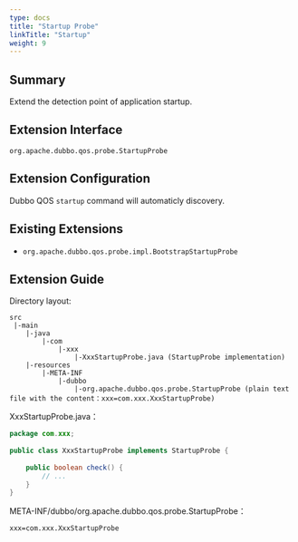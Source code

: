 ```yaml
---
type: docs
title: "Startup Probe"
linkTitle: "Startup"
weight: 9
---
```


## Summary


Extend the detection point of application startup.
## Extension Interface


`org.apache.dubbo.qos.probe.StartupProbe`


## Extension Configuration


Dubbo QOS `startup` command will automaticly discovery.


## Existing Extensions


- `org.apache.dubbo.qos.probe.impl.BootstrapStartupProbe`



## Extension Guide


Directory layout:


```
src
 |-main
    |-java
        |-com
            |-xxx
                |-XxxStartupProbe.java (StartupProbe implementation)
    |-resources
        |-META-INF
            |-dubbo
                |-org.apache.dubbo.qos.probe.StartupProbe (plain text file with the content：xxx=com.xxx.XxxStartupProbe)
```


XxxStartupProbe.java：


```java
package com.xxx;
 
public class XxxStartupProbe implements StartupProbe {
    
    public boolean check() {
        // ...
    }
}
```


META-INF/dubbo/org.apache.dubbo.qos.probe.StartupProbe：


```
xxx=com.xxx.XxxStartupProbe
```



